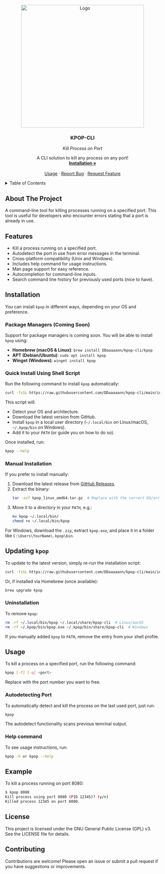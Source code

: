 [//]: # ( TODO: Add badges)
<!-- PROJECT LOGO -->
<br />
<div align="center">
  <a href="https://github.com/DDaaaaann/kpop-cli">
    <img src="https://github.com/user-attachments/assets/64e25e73-8450-4032-967d-06402a7b76b9" alt="Logo" width="400" height="400">
  </a>

<h3 align="center">KPOP-CLI</h3>
<em>Kill Process on Port</em>
  <p align="center">
    A CLI solution to kill any process on any port!
    <br />
    <a href="#installation"><strong>Installation »</strong></a>
    <br />
    <br />
    <a href="#usage">Usage</a>
    ·
    <a href="https://github.com/DDaaaaann/kpop-cli/issues/new?labels=Bug">Report Bug</a>
    ·
    <a href="https://github.com/DDaaaaann/kpop-cli/issues/new?labels=Improvement">Request Feature</a>
  </p>
</div>

<!-- TABLE OF CONTENTS -->
<details>
  <summary>Table of Contents</summary>
  <ol>
    <li><a href="#about-the-project">About The Project</a></li>
    <li><a href="#features">Features</a></li>
    <li><a href="#installation">Installation</a></li>
    <li><a href="#usage">Usage</a></li>
    <li><a href="#example">Example</a></li>
    <li><a href="#license">License</a></li>
    <li><a href="#contributing">Contributing</a></li>
  </ol>
</details>

## About The Project

A command-line tool for killing processes running on a specified port. This tool is useful for
developers who encounter errors stating that a port is already in use.

## Features

- Kill a process running on a specified port.
- Autodetect the port in use from error messages in the terminal.
- Cross-platform compatibility (Unix and Windows).
- Includes help command for usage instructions.
- Man page support for easy reference.
- Autocompletion for command-line inputs.
- Search command line history for previously used ports (nice to have).

## Installation

You can install `kpop` in different ways, depending on your OS and preference.

### Package Managers (Coming Soon)
Support for package managers is coming soon. You will be able to install `kpop` using:
- **Homebrew (macOS & Linux)**: `brew install DDaaaaann/kpop-cli/kpop`
- **APT (Debian/Ubuntu)**: `sudo apt install kpop`
- **Winget (Windows)**: `winget install kpop`


### Quick Install Using Shell Script
Run the following command to install `kpop` automatically:

```sh
curl -fsSL https://raw.githubusercontent.com/DDaaaaann/kpop-cli/main/install.sh | bash
```

This script will:
- Detect your OS and architecture.
- Download the latest version from GitHub.
- Install `kpop` in a local user directory (`~/.local/bin` on Linux/macOS, `~/.kpop/bin` on Windows).
- Add it to your `PATH` (or guide you on how to do so).

Once installed, run:

```sh
kpop --help
```

### Manual Installation
If you prefer to install manually:

1. Download the latest release from [GitHub Releases](https://github.com/DDaaaaann/kpop-cli/releases/latest).
2. Extract the binary:
   ```sh
   tar -xzf kpop_linux_amd64.tar.gz  # Replace with the correct OS/architecture
   ```
3. Move it to a directory in your `PATH`, e.g.:
   ```sh
   mv kpop ~/.local/bin/
   chmod +x ~/.local/bin/kpop
   ```

For Windows, download the `.zip`, extract `kpop.exe`, and place it in a folder like `C:\Users\YourName\.kpop\bin`.


## Updating `kpop`
To update to the latest version, simply re-run the installation script:

```sh
curl -fsSL https://raw.githubusercontent.com/DDaaaaann/kpop-cli/main/install.sh | bash
```

Or, if installed via Homebrew (once available):

```sh
brew upgrade kpop
```


### Uninstallation
To remove `kpop`:

```sh
rm -rf ~/.local/bin/kpop ~/.local/share/kpop-cli  # Linux/macOS
rm -rf ~/.kpop/bin/kpop.exe ~/.kpop/bin/share/kpop-cli  # Windows
```

If you manually added `kpop` to `PATH`, remove the entry from your shell profile.

## Usage

To kill a process on a specified port, run the following command:

```bash
kpop [-f] [-q] <port>
```

Replace <port> with the port number you want to free.

### Autodetecting Port

To automatically detect and kill the process on the last used port, just run:

```bash
kpop
```

The autodetect functionality scans previous temrinal output.

### Help command

To see usage instructions, run:

```bash
kpop -h or kpop --help
```

## Example

To kill a process running on port 8080:

```bash
$ kpop 8080
Kill process using port 8080 (PID 12345)? (y/n)
Killed process 12345 on port 8080.
```

## License

This project is licensed under the GNU General Public License (GPL) v3. See the LICENSE file for
details.

## Contributing

Contributions are welcome! Please open an issue or submit a pull request if you have suggestions or
improvements.

